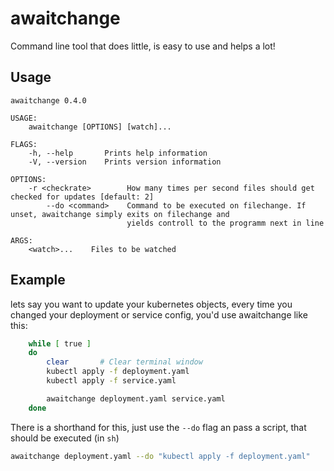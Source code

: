 # awaitchange

Command line tool that does little, is easy to use and helps a lot!

## Usage

```
awaitchange 0.4.0

USAGE:
    awaitchange [OPTIONS] [watch]...

FLAGS:
    -h, --help       Prints help information
    -V, --version    Prints version information

OPTIONS:
    -r <checkrate>        How many times per second files should get checked for updates [default: 2]
        --do <command>    Command to be executed on filechange. If unset, awaitchange simply exits on filechange and
                          yields controll to the programm next in line

ARGS:
    <watch>...    Files to be watched

```

## Example

lets say you want to update your kubernetes objects, every time you changed your deployment or service config,
you'd use awaitchange like this:
```sh
    while [ true ]
    do
        clear       # Clear terminal window
        kubectl apply -f deployment.yaml
        kubectl apply -f service.yaml

        awaitchange deployment.yaml service.yaml
    done
```

There is a shorthand for this, just use the `--do` flag an pass a script, that should be executed (in `sh`)

```sh
awaitchange deployment.yaml --do "kubectl apply -f deployment.yaml"
```
